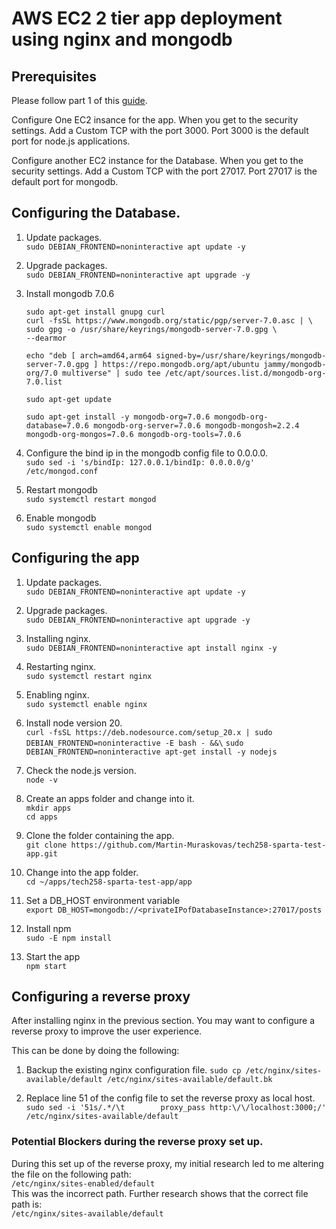 # AWS EC2 2 tier app deployment using nginx and mongodb

## Prerequisites
Please follow part 1 of this [guide](https://github.com/Martin-Muraskovas/tech258_cloud/blob/main/readme.md).

Configure One EC2 insance for the app.
When you get to the security settings. Add a Custom TCP with the port 3000. Port 3000 is the default port for node.js applications.

Configure another EC2 instance for the Database.
When you get to the security settings. Add a Custom TCP with the port 27017. Port 27017 is the default port for mongodb.

## Configuring the Database.

1. Update packages.<br>
`sudo DEBIAN_FRONTEND=noninteractive apt update -y`

2. Upgrade packages.<br>
`sudo DEBIAN_FRONTEND=noninteractive apt upgrade -y`

3. Install mongodb 7.0.6<br>
    ```
    sudo apt-get install gnupg curl
    curl -fsSL https://www.mongodb.org/static/pgp/server-7.0.asc | \
    sudo gpg -o /usr/share/keyrings/mongodb-server-7.0.gpg \
    --dearmor

    echo "deb [ arch=amd64,arm64 signed-by=/usr/share/keyrings/mongodb-server-7.0.gpg ] https://repo.mongodb.org/apt/ubuntu jammy/mongodb-org/7.0 multiverse" | sudo tee /etc/apt/sources.list.d/mongodb-org-7.0.list

    sudo apt-get update

    sudo apt-get install -y mongodb-org=7.0.6 mongodb-org-database=7.0.6 mongodb-org-server=7.0.6 mongodb-mongosh=2.2.4 mongodb-org-mongos=7.0.6 mongodb-org-tools=7.0.6
    ```

4. Configure the bind ip in the mongodb config file to 0.0.0.0.<br>
`sudo sed -i 's/bindIp: 127.0.0.1/bindIp: 0.0.0.0/g' /etc/mongod.conf`

5. Restart mongodb<br>
`sudo systemctl restart mongod`

6. Enable mongodb<br>
`sudo systemctl enable mongod`


## Configuring the app

1. Update packages.<br>
`sudo DEBIAN_FRONTEND=noninteractive apt update -y`

2. Upgrade packages.<br>
`sudo DEBIAN_FRONTEND=noninteractive apt upgrade -y`

3. Installing nginx.<br>
`sudo DEBIAN_FRONTEND=noninteractive apt install nginx -y`

4. Restarting nginx.<br>
`sudo systemctl restart nginx`

5. Enabling nginx.<br>
`sudo systemctl enable nginx`

6. Install node version 20.<br>
`curl -fsSL https://deb.nodesource.com/setup_20.x | sudo DEBIAN_FRONTEND=noninteractive -E bash - &&\`
`sudo DEBIAN_FRONTEND=noninteractive apt-get install -y nodejs`

7. Check the node.js version.<br>
`node -v`

8. Create an apps folder and change into it.<br>
`mkdir apps`<br>
`cd apps`

9. Clone the folder containing the app.<br>
`git clone https://github.com/Martin-Muraskovas/tech258-sparta-test-app.git`

10. Change into the app folder.<br>
`cd ~/apps/tech258-sparta-test-app/app`

11. Set a DB_HOST environment variable<br>
`export DB_HOST=mongodb://<privateIPofDatabaseInstance>:27017/posts`

12. Install npm<br>
`sudo -E npm install`

13. Start the app<br>
`npm start`

## Configuring a reverse proxy
After installing nginx in the previous section. You may want to configure a reverse proxy to improve the user experience.

This can be done by doing the following:

1. Backup the existing nginx configuration file.
`sudo cp /etc/nginx/sites-available/default /etc/nginx/sites-available/default.bk`

2. Replace line 51 of the config file to set the reverse proxy as local host.
`sudo sed -i '51s/.*/\t        proxy_pass http:\/\/localhost:3000;/' /etc/nginx/sites-available/default`

### Potential Blockers during the reverse proxy set up.
During this set up of the reverse proxy, my initial research led to me altering the file on the following path:
<br>`/etc/nginx/sites-enabled/default`<br>
This was the incorrect path. Further research shows that the correct file path is:
<br>`/etc/nginx/sites-available/default`<br>